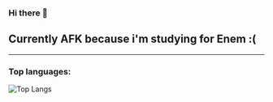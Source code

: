 ### Hi there 👋
##  Currently AFK because i'm studying for Enem :(
---
### Top languages:

![Top Langs](https://github-readme-stats.vercel.app/api/top-langs/?username=Rodrigaumm&theme=cobalt)
